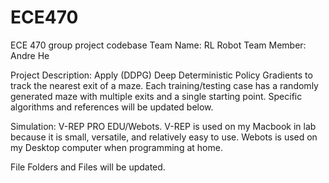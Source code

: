 # ECE470
ECE 470 group project codebase
Team Name: RL Robot
Team Member: Andre He

Project Description: 
Apply (DDPG) Deep Deterministic Policy Gradients to track the nearest exit of a maze. Each training/testing case has a randomly generated maze with multiple exits and a single starting point. Specific algorithms and references will be updated below.

Simulation:
V-REP PRO EDU/Webots. V-REP is used on my Macbook in lab because it is small, versatile, and relatively easy to use. 
Webots is used on my Desktop computer when programming at home.

File Folders and Files will be updated.
